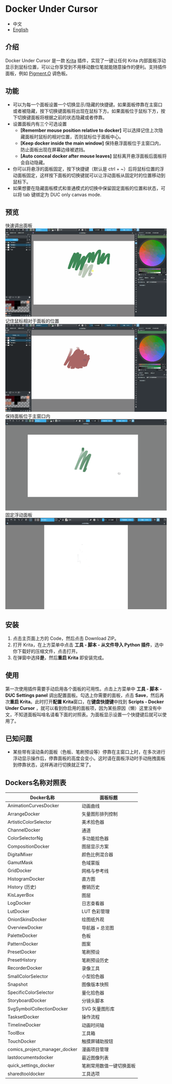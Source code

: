# Docker Under Cursor

- 中文
- [English](/README.md)

## 介绍

Docker Under Cursor 是一款 [Krita](https://krita.org/) 插件，实现了一键让任何 Krita 内部面板浮动显示到鼠标位置，可以让你享受到不用移动数位笔就能随意操作的便利。支持插件面板，例如 [Pigment.O](https://github.com/EyeOdin/Pigment.O) 调色板。

## 功能

- 可以为每一个面板设置一个切换显示/隐藏的快捷键。如果面板停靠在主窗口或者被隐藏，按下切换键面板将出现在鼠标下方。如果面板位于鼠标下方，按下切换键面板将根据之前的状态隐藏或者停靠。
- 设置面板内有三个可选设置
  - **[Remember mouse position relative to docker]**
    可以选择记住上次隐藏面板时鼠标的相对位置，否则鼠标位于面板中心。
  - **[Keep docker inside the main window]**
    保持悬浮面板位于主窗口内，防止面板出现在屏幕边缘被遮挡。
  - **[Auto conceal docker after mouse leaves]**
    鼠标离开悬浮面板后面板将会自动隐藏。
- 你可以将悬浮的面板固定，按下快捷键（默认是 ctrl + ~）后将鼠标位置的浮动面板固定，这样按下面板的切换键就可以让浮动面板从固定时的位置移动到鼠标下。
- 如果想要在隐藏面板模式和普通模式的切换中保留固定面板的位置和状态，可以将 tab 键绑定为 DUC only canvas mode.

## 预览

快速调出面板
![Preview](https://github.com/Aqaao/DockerUnderCursor/blob/main/IMAGE/Preview.gif)
记住鼠标相对于面板的位置
![RememberRelativePosition](https://github.com/Aqaao/DockerUnderCursor/blob/main/IMAGE/RememberRelativePosition.gif)
保持面板位于主窗口内
![KeepInMainwindow](https://github.com/Aqaao/DockerUnderCursor/blob/main/IMAGE/KeepInMainwindow.gif)
固定浮动面板
![FixedFloattingDocker](https://github.com/Aqaao/DockerUnderCursor/blob/main/IMAGE/FixedFloattingDocker.gif)

## 安装

1. 点击主页面上方的 Code，然后点击 Download ZIP。
2. 打开 Krita，在上方菜单中点击 **工具 \- 脚本 \- 从文件导入 Python 插件**，选中你下载好的压缩文件，点击打开。
3. 在弹窗中选择**是**，然后**重启 Krita** 即安装完成。

## 使用

第一次使用插件需要手动启用各个面板的可用性。点击上方菜单中 **工具 \- 脚本 \- DUC Settings panel** 调出配置面板。勾选上你需要的面板，点击 **Save**，然后再次**重启 Krita**。此时打开**配置 Krita**窗口，在**键盘快捷键**中找到 **Scripts - Docker Under Cursor** ，就可以看到你启用的面板项，因为某些原因（懒）这里没有中文，不知道面板叫啥名请看下面的对照表。为面板显示设置一个快捷键后就可以使用了。

## 已知问题

- 某些带有滚动条的面板（色板、笔刷预设等）停靠在主窗口上时，在多次进行浮动显示操作后，停靠面板的高度会变小。这时请在面板浮动时手动拖拽面板到停靠状态，这样再进行切换就正常了。

## Dockers名称对照表

Docker名称|面板标题
|-|-|
|AnimationCurvesDocker|动画曲线|
|ArrangeDocker|矢量图形排列控制|
|ArtisticColorSelector|美术拾色器|
|ChannelDocker|通道|
|ColorSelectorNg|多功能拾色器|
|CompositionDocker|图层显示方案|
|DigitalMixer|颜色比例混合器|
|GamutMask|色域蒙版|
|GridDocker|网格与参考线|
|HistogramDocker|直方图|
|History (历史)|撤销历史|
|KisLayerBox|图层|
|LogDocker|日志查看器|
|LutDocker|LUT 色彩管理|
|OnionSkinsDocker|绘图纸外观|
|OverviewDocker|导航器 = 总览图|
|PaletteDocker|色板|
|PatternDocker|图案|
|PresetDocker|笔刷预设|
|PresetHistory|笔刷预设历史|
|RecorderDocker|录像工具|
|SmallColorSelector|小型拾色器|
|Snapshot|图像版本快照|
|SpecificColorSelector|量化拾色器|
|StoryboardDocker|分镜头脚本|
|SvgSymbolCollectionDocker|SVG 矢量图形库|
|TasksetDocker|操作流程|
|TimelineDocker|动画时间轴|
|ToolBox|工具箱|
|TouchDocker|触摸屏辅助按钮|
|comics_project_manager_docker|漫画项目管理|
|lastdocumentsdocker|最近图像列表|
|quick_settings_docker|笔刷常用数值一键切换面板|
|sharedtooldocker|工具选项|
